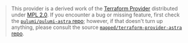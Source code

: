> This provider is a derived work of the [Terraform Provider](https://github.com/mapped/terraform-provider-astra)
> distributed under [MPL 2.0](https://www.mozilla.org/en-US/MPL/2.0/). If you encounter a bug or missing feature,
> first check the [`pulumi/pulumi-astra` repo](https://github.com/pulumi/pulumi-astra/issues); however, if that doesn't turn up anything,
> please consult the source [`mapped/terraform-provider-astra` repo](https://github.com/mapped/terraform-provider-astra/issues).
